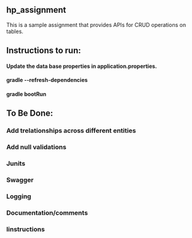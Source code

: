 ## hp_assignment
This is a sample assignment that provides APIs for CRUD operations on tables.


## Instructions to run:
#### Update the data base properties in application.properties.
#### gradle --refresh-dependencies
#### gradle bootRun

## To Be Done:
### Add trelationships across different entities
### Add null validations
### Junits
### Swagger
### Logging
### Documentation/comments
### Iinstructions



